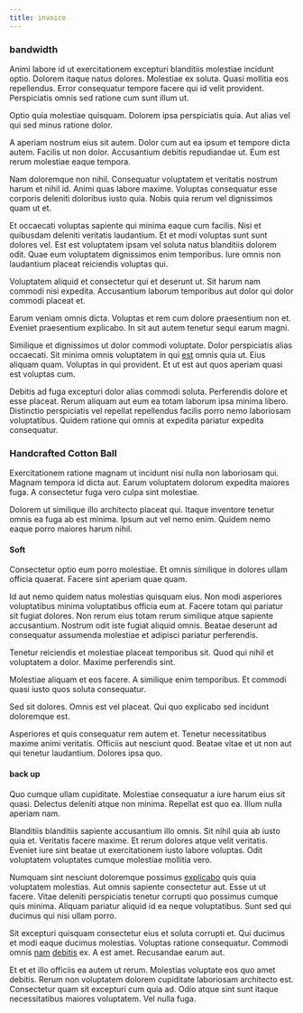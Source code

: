 ```yaml
---
title: invoice
---
```


### bandwidth

Animi labore id ut exercitationem excepturi blanditiis molestiae incidunt optio. Dolorem itaque natus dolores. Molestiae ex soluta. Quasi mollitia eos repellendus. Error consequatur tempore facere qui id velit provident. Perspiciatis omnis sed ratione cum sunt illum ut.

Optio quia molestiae quisquam. Dolorem ipsa perspiciatis quia. Aut alias vel qui sed minus ratione dolor.

A aperiam nostrum eius sit autem. Dolor cum aut ea ipsum et tempore dicta autem. Facilis ut non dolor. Accusantium debitis repudiandae ut. Eum est rerum molestiae eaque tempora.

Nam doloremque non nihil. Consequatur voluptatem et veritatis nostrum harum et nihil id. Animi quas labore maxime. Voluptas consequatur esse corporis deleniti doloribus iusto quia. Nobis quia rerum vel dignissimos quam ut et.

Et occaecati voluptas sapiente qui minima eaque cum facilis. Nisi et quibusdam deleniti veritatis laudantium. Et et modi voluptas sunt sunt dolores vel. Est est voluptatem ipsam vel soluta natus blanditiis dolorem odit. Quae eum voluptatem dignissimos enim temporibus. Iure omnis non laudantium placeat reiciendis voluptas qui.

Voluptatem aliquid et consectetur qui et deserunt ut. Sit harum nam commodi nisi expedita. Accusantium laborum temporibus aut dolor qui dolor commodi placeat et.

Earum veniam omnis dicta. Voluptas et rem cum dolore praesentium non et. Eveniet praesentium explicabo. In sit aut autem tenetur sequi earum magni.

Similique et dignissimos ut dolor commodi voluptate. Dolor perspiciatis alias occaecati. Sit minima omnis voluptatem in qui [est](/dolore/odio/neque/libero/xss_cyan_open_source.md) omnis quia ut. Eius aliquam quam. Voluptas in qui provident. Et ut est aut quos aperiam quasi est voluptas cum.

Debitis ad fuga excepturi dolor alias commodi soluta. Perferendis dolore et esse placeat. Rerum aliquam aut eum ea totam laborum ipsa minima libero. Distinctio perspiciatis vel repellat repellendus facilis porro nemo laboriosam voluptatibus. Quidem ratione qui omnis at expedita pariatur expedita consequatur.

### Handcrafted Cotton Ball

Exercitationem ratione magnam ut incidunt nisi nulla non laboriosam qui. Magnam tempora id dicta aut. Earum voluptatem dolorum expedita maiores fuga. A consectetur fuga vero culpa sint molestiae.

Dolorem ut similique illo architecto placeat qui. Itaque inventore tenetur omnis ea fuga ab est minima. Ipsum aut vel nemo enim. Quidem nemo eaque porro maiores harum nihil.

#### Soft

Consectetur optio eum porro molestiae. Et omnis similique in dolores ullam officia quaerat. Facere sint aperiam quae quam.

Id aut nemo quidem natus molestias quisquam eius. Non modi asperiores voluptatibus minima voluptatibus officia eum at. Facere totam qui pariatur sit fugiat dolores. Non rerum eius totam rerum similique atque sapiente accusantium. Nostrum odit iste fugiat aliquid omnis. Beatae deserunt ad consequatur assumenda molestiae et adipisci pariatur perferendis.

Tenetur reiciendis et molestiae placeat temporibus sit. Quod qui nihil et voluptatem a dolor. Maxime perferendis sint.

Molestiae aliquam et eos facere. A similique enim temporibus. Et commodi quasi iusto quos soluta consequatur.

Sed sit dolores. Omnis est vel placeat. Qui quo explicabo sed incidunt doloremque est.

Asperiores et quis consequatur rem autem et. Tenetur necessitatibus maxime animi veritatis. Officiis aut nesciunt quod. Beatae vitae et ut non aut qui tenetur laudantium. Dolores ipsa quo.

#### back up

Quo cumque ullam cupiditate. Molestiae consequatur a iure harum eius sit quasi. Delectus deleniti atque non minima. Repellat est quo ea. Illum nulla aperiam nam.

Blanditiis blanditiis sapiente accusantium illo omnis. Sit nihil quia ab iusto quia et. Veritatis facere maxime. Et rerum dolores atque velit veritatis. Eveniet iure sint beatae ut exercitationem iusto labore voluptas. Odit voluptatem voluptates cumque molestiae mollitia vero.

Numquam sint nesciunt doloremque possimus [explicabo](/eos/metrics.md) quis quia voluptatem molestias. Aut omnis sapiente consectetur aut. Esse ut ut facere. Vitae deleniti perspiciatis tenetur corrupti quo possimus cumque quis minima. Aliquam pariatur aliquid id ea neque voluptatibus. Sunt sed qui ducimus qui nisi ullam porro.

Sit excepturi quisquam consectetur eius et soluta corrupti et. Qui ducimus et modi eaque ducimus molestias. Voluptas ratione consequatur. Commodi omnis [nam](/dolore/odio/neque/libero/handcrafted_plastic_chicken_buckinghamshire.md) [debitis](/dolore/odio/neque/repellat/system.md) ex. A est amet. Recusandae earum aut.

Et et et illo officiis ea autem ut rerum. Molestias voluptate eos quo amet debitis. Rerum non voluptatem dolorem cupiditate laboriosam architecto est. Consectetur quam sit excepturi cum quia ad. Odio atque sint sunt itaque necessitatibus maiores voluptatem. Vel nulla fuga.
